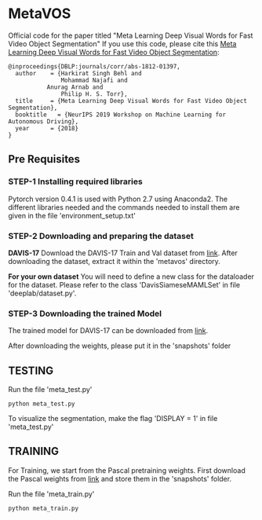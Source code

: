 # MetaVOS
Official code for the paper titled "Meta Learning Deep Visual Words for Fast Video Object Segmentation"
If you use this code, please cite this [Meta Learning Deep Visual Words for Fast Video Object Segmentation](https://arxiv.org/abs/1812.01397):


	@inproceedings{DBLP:journals/corr/abs-1812-01397,
	  author    = {Harkirat Singh Behl and
	               Mohammad Najafi and
		       Anurag Arnab and
	               Philip H. S. Torr},
	  title     = {Meta Learning Deep Visual Words for Fast Video Object Segmentation},
	  booktitle   = {NeurIPS 2019 Workshop on Machine Learning for Autonomous Driving},
	  year      = {2018}
	}


## Pre Requisites

### STEP-1 Installing required libraries
Pytorch version 0.4.1 is used with Python 2.7 using Anaconda2. The different libraries needed and the commands needed to install them are given in the file 'environment_setup.txt'


### STEP-2 Downloading and preparing the dataset

**DAVIS-17**
Download the DAVIS-17 Train and Val dataset from [link](https://data.vision.ee.ethz.ch/csergi/share/davis/DAVIS-2017-trainval-480p.zip).
After downloading the dataset, extract it within the 'metavos' directory.

**For your own dataset**
You will need to define a new class for the dataloader for the dataset. Please refer to the class 'DavisSiameseMAMLSet' in file 'deeplab/dataset.py'.

### STEP-3 Downloading the trained Model
The trained model for DAVIS-17 can be downloaded from [link](https://drive.google.com/file/d/1FuY6mXi1_odoMALZrc5UKUaWV0ZI0E09/view?usp=sharing).

After downloading the weights, please put it in the 'snapshots' folder


## TESTING
Run the file 'meta_test.py'

	python meta_test.py

To visualize the segmentation, make the flag 'DISPLAY = 1' in file 'meta_test.py'

## TRAINING
For Training, we start from the Pascal pretraining weights. First download the Pascal weights from [link](https://drive.google.com/file/d/1_ayGCWFm4ADsCvZg2grvPevU5azYcKFB/view?usp=sharing) and store them in the 'snapshots' folder.

Run the file 'meta_train.py'

	python meta_train.py
